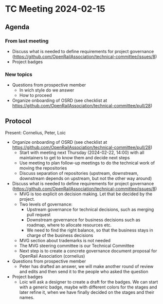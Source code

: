 # TC Meeting 2024-02-15

## Agenda

### From last meeting

* Discuss what is needed to define requirements for project governance (https://github.com/OpenRailAssociation/technical-committee/issues/8)
* Project badges

### New topics

* Questions from prospective member
  * In wich style do we answer
  * How to proceed
* Organize onboarding of OSRD (see checklist at https://github.com/OpenRailAssociation/technical-committee/pull/28)

## Protocol

Present: Cornelius, Peter, Loic

* Organize onboarding of OSRD (see checklist at https://github.com/OpenRailAssociation/technical-committee/pull/28)
  * Start with meeting next Thursday (2024-02-22, 14:00) with all maintainers to get to know them and decide next steps
  * Use meeting to plan follow-up meetings to do the technical work of moving the repositories
  * Discuss separation of repositories (upstream, downstream, downstream depends on upstream, but not the other way around)
* Discuss what is needed to define requirements for project governance (https://github.com/OpenRailAssociation/technical-committee/issues/8)
  * MVG is too explicit on decision making. Let that be decided by the project.
  * Two levels of governance:
    * Upstream governance for technical decisions, such as merging pull request
    * Downstream governance for business decisions such as roadmap, where to allocate resources etc.
    * We need to find the right balance, so that the business stays in charge of the business decisions
  * MVG section about trademarks is not needed
  * The MVG steering committee is our Technical Committee
  * Next step is to create a concrete governance document proposal for OpenRail Association (cornelius)
* Questions from prospective member
  * Peter has drafted an answer, we will make another round of review and edits and then send it to the people who asked the question
* Project badges
  * Loic will ask a designer to create a draft for the badges. We can start with a generic badge, maybe with different colors for the stages and later refine it, when we have finally decided on the stages and their names.
